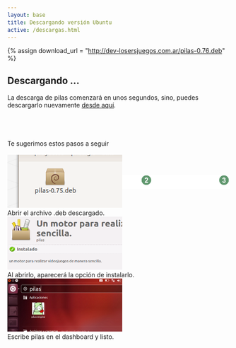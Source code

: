 ```yaml
---
layout: base 
title: Descargando versión Ubuntu
active: /descargas.html
---
```


{% assign download_url = "http://dev-losersjuegos.com.ar/pilas-0.76.deb" %}

## Descargando ...

La descarga de pilas comenzará en unos segundos, sino, puedes descargarlo
nuevamente <a href='{{ download_url }}'>desde aquí</a>.


<iframe src="{{ download_url }}" style="display: none"></iframe>


<div class="grid_12 alpha" style='margin-top: 5em'>
<div class='center'>Te sugerimos estos pasos a seguir</div>

<div class='center'><img style='margin-bottom: -80px' src='images/asistente.png'/></div>

  <div class="feature grid_4 alpha center small">
    <img class='borde debajo' src='images/descargas/ubuntu_1.png'></img>
    <br/>
    Abrir el archivo .deb descargado.
  </div>

  <div class="feature grid_4 center small">
    <img class='borde debajo' src='images/descargas/ubuntu_2.png'></img>
    <br/>
    Al abrirlo, aparecerá la opción de instalarlo.
  </div>

  <div class="feature grid_4 omega center small">
    <img class='borde debajo' src='images/descargas/ubuntu_3.png'></img>
    <br/>
    Escribe pilas en el dashboard y listo.
  </div>
</div>

